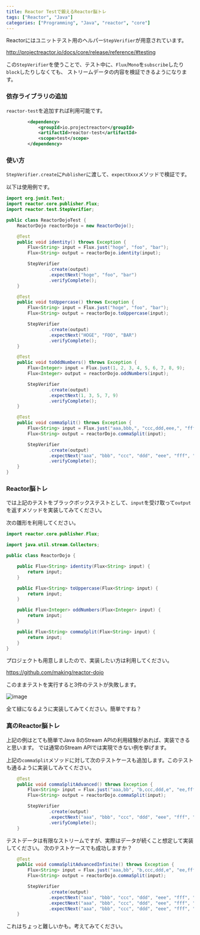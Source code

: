 ```yaml
---
title: Reactor Testで鍛えるReactor脳トレ
tags: ["Reactor", "Java"]
categories: ["Programming", "Java", "reactor", "core"]
---
```


Reactorにはユニットテスト用のヘルパー`StepVerifier`が用意されています。

http://projectreactor.io/docs/core/release/reference/#testing

この`StepVerifier`を使うことで、テスト中に、`Flux`/`Mono`を`subscribe`したり`block`したりしなくても、
ストリームデータの内容を検証できるようになります。

### 依存ライブラリの追加

`reactor-test`を追加すれば利用可能です。

```xml
        <dependency>
            <groupId>io.projectreactor</groupId>
            <artifactId>reactor-test</artifactId>
            <scope>test</scope>
        </dependency>
```

### 使い方

`StepVerifier.create`に`Publisher`に渡して、`expectXxxx`メソッドで検証です。

以下は使用例です。

```java
import org.junit.Test;
import reactor.core.publisher.Flux;
import reactor.test.StepVerifier;

public class ReactorDojoTest {
    ReactorDojo reactorDojo = new ReactorDojo();

    @Test
    public void identity() throws Exception {
        Flux<String> input = Flux.just("hoge", "foo", "bar");
        Flux<String> output = reactorDojo.identity(input);

        StepVerifier
                .create(output)
                .expectNext("hoge", "foo", "bar")
                .verifyComplete();
    }

    @Test
    public void toUppercase() throws Exception {
        Flux<String> input = Flux.just("hoge", "foo", "bar");
        Flux<String> output = reactorDojo.toUppercase(input);

        StepVerifier
                .create(output)
                .expectNext("HOGE", "FOO", "BAR")
                .verifyComplete();
    }

    @Test
    public void toOddNumbers() throws Exception {
        Flux<Integer> input = Flux.just(1, 2, 3, 4, 5, 6, 7, 8, 9);
        Flux<Integer> output = reactorDojo.oddNumbers(input);

        StepVerifier
                .create(output)
                .expectNext(1, 3, 5, 7, 9)
                .verifyComplete();
    }

    @Test
    public void commaSplit() throws Exception {
        Flux<String> input = Flux.just("aaa,bbb,", "ccc,ddd,eee,", "fff,ggg,", "hhh,", "iii,jjj,");
        Flux<String> output = reactorDojo.commaSplit(input);

        StepVerifier
                .create(output)
                .expectNext("aaa", "bbb", "ccc", "ddd", "eee", "fff", "ggg", "hhh", "iii", "jjj")
                .verifyComplete();
    }
}
```

### Reactor脳トレ

では上記のテストをブラックボックステストとして、`input`を受け取って`output`を返すメソッドを実装してみてください。

次の雛形を利用してください。

```java
import reactor.core.publisher.Flux;

import java.util.stream.Collectors;

public class ReactorDojo {

    public Flux<String> identity(Flux<String> input) {
        return input;
    }

    public Flux<String> toUppercase(Flux<String> input) {
        return input;
    }

    public Flux<Integer> oddNumbers(Flux<Integer> input) {
        return input;
    }

    public Flux<String> commaSplit(Flux<String> input) {
        return input;
    }
}
```

プロジェクトも用意しましたので、実装したい方は利用してください。

https://github.com/making/reactor-dojo

このままテストを実行すると3件のテストが失敗します。

![image](https://user-images.githubusercontent.com/106908/31400320-1cd4fdc2-ae2a-11e7-907c-f2773771fd16.png)

全て緑になるように実装してみてください。簡単ですね？

### 真のReactor脳トレ

上記の例はとても簡単でJava 8のStream APIの利用経験があれば、実装できると思います。
では通常のStream APIでは実現できない例を挙げます。

上記の`commaSplit`メソッドに対して次のテストケースも追加します。このテストも通るように実装してみてください。

``` java
    @Test
    public void commaSplitAdvanced() throws Exception {
        Flux<String> input = Flux.just("aaa,bb", "b,ccc,ddd,e", "ee,fff", ",ggg,hhh,", "iii,jjj,");
        Flux<String> output = reactorDojo.commaSplit(input);

        StepVerifier
                .create(output)
                .expectNext("aaa", "bbb", "ccc", "ddd", "eee", "fff", "ggg", "hhh", "iii", "jjj")
                .verifyComplete();
    }
```

テストデータは有限なストリームですが、実際はデータが続くこと想定して実装してください。
次のテストケースでも成功しますか？

```java
    @Test
    public void commaSplitAdvancedInfinite() throws Exception {
        Flux<String> input = Flux.just("aaa,bb", "b,ccc,ddd,e", "ee,fff", ",ggg,hhh,", "iii,jjj,").repeat();
        Flux<String> output = reactorDojo.commaSplit(input);

        StepVerifier
                .create(output)
                .expectNext("aaa", "bbb", "ccc", "ddd", "eee", "fff", "ggg", "hhh", "iii", "jjj")
                .expectNext("aaa", "bbb", "ccc", "ddd", "eee", "fff", "ggg", "hhh", "iii", "jjj")
                .expectNext("aaa", "bbb", "ccc", "ddd", "eee", "fff", "ggg", "hhh", "iii", "jjj");
    }
```

これはちょっと難しいかも。考えてみてください。

